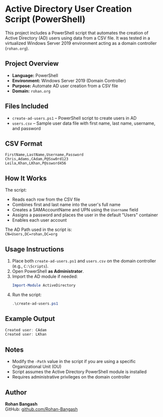 # Active Directory User Creation Script (PowerShell)

This project includes a PowerShell script that automates the creation of Active Directory (AD) users using data from a CSV file. It was tested in a virtualized Windows Server 2019 environment acting as a domain controller (`rohan.org`).

## Project Overview

- **Language:** PowerShell  
- **Environment:** Windows Server 2019 (Domain Controller)  
- **Purpose:** Automate AD user creation from a CSV file  
- **Domain:** `rohan.org`

## Files Included

- `create-ad-users.ps1` – PowerShell script to create users in AD  
- `users.csv` – Sample user data file with first name, last name, username, and password

## CSV Format

```csv
FirstName,LastName,Username,Password
Chris,Adams,CAdam,P@Ssw0rd123
Leila,Khan,LKhan,P@ssword456
```

## How It Works

The script:
- Reads each row from the CSV file
- Combines first and last name into the user's full name
- Creates a SAMAccountName and UPN using the `Username` field
- Assigns a password and places the user in the default "Users" container
- Enables each user account

The AD Path used in the script is:  
`CN=Users,DC=rohan,DC=org`

## Usage Instructions

1. Place both `create-ad-users.ps1` and `users.csv` on the domain controller (e.g., `C:\Scripts`).
2. Open PowerShell **as Administrator**.
3. Import the AD module if needed:
   ```powershell
   Import-Module ActiveDirectory
   ```
4. Run the script:
   ```powershell
   .\create-ad-users.ps1
   ```

## Example Output

```powershell
Created user: CAdam
Created user: LKhan
```

## Notes

- Modify the `-Path` value in the script if you are using a specific Organizational Unit (OU)  
- Script assumes the Active Directory PowerShell module is installed  
- Requires administrative privileges on the domain controller

## Author

**Rohan Bangash**  
GitHub: [github.com/Rohan-Bangash](https://github.com/Rohan-Bangash)




